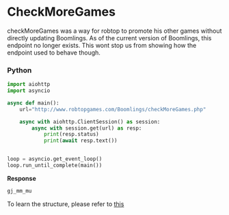 # CheckMoreGames

checkMoreGames was a way for robtop to promote his other games without directly updating Boomlings. As of the current version of Boomlings, this endpoint no longer exists. This wont stop us from showing how the endpoint used to behave though.

<!-- tabs:start -->

### **Python**

```py
import aiohttp
import asyncio

async def main():
    url="http://www.robtopgames.com/Boomlings/checkMoreGames.php"

    async with aiohttp.ClientSession() as session:
        async with session.get(url) as resp:
            print(resp.status)
            print(await resp.text())


loop = asyncio.get_event_loop()
loop.run_until_complete(main())
```

**Response**
```py
gj_mm_mu
```

<!-- tabs:end -->

To learn the structure, please refer to [this](/resources/server/promo.md)